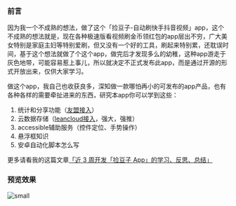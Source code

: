 ### 前言

因为我一个不成熟的想法，做了这个「捡豆子-自动刷快手抖音视频」app，这个不成熟的想法就是，现在各种极速版看视频刷金币领红包的app层出不穷，广大美女特别是家庭主妇等特别爱刷，但又没有一个好的工具，刷起来特别累，还耽误时间，基于这个想法就做了个这个app，做完后才发现多么的幼稚，这种app游走于灰色地带，可能容易惹上事儿，所以就决定不正式发布此app，而是通过开源的形式开放出来，仅供大家学习。

做这个app，我自己也收获良多，深知做一款哪怕再小的可发布的app产品，也有各种各样的需要牵扯进来的东西，研究本app你可以学到这些：

1. 统计和分享功能（[友盟接入](https://www.umeng.com/)）
2. 云数据存储（[leancloud接入](https://leancloud.cn/?source=F7TRUGR9)，强大，强推）
3. accessible辅助服务（控件定位、手势操作）
4. 悬浮框知识
5. 安卓自动化脚本怎么写

更多请看我的这篇文章[「近 3 周开发「捡豆子 App」的学习、反思、总结」](https://indiehackers.net/topics/102)

### 预览效果

![small](https://indiehackers.oss-cn-beijing.aliyuncs.com/indiehackers/1xole.gif)

